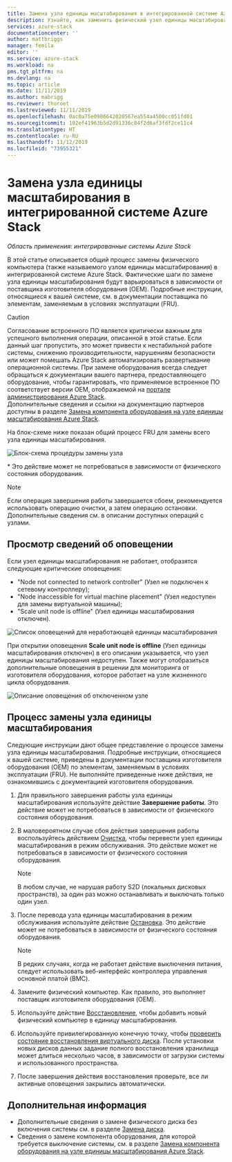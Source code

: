 ```yaml
---
title: Замена узла единицы масштабирования в интегрированной системе Azure Stack | Документация Майкрософт
description: Узнайте, как заменить физический узел единицы масштабирования в интегрированной системе Azure Stack.
services: azure-stack
documentationcenter: ''
author: mattbriggs
manager: femila
editor: ''
ms.service: azure-stack
ms.workload: na
pms.tgt_pltfrm: na
ms.devlang: na
ms.topic: article
ms.date: 11/11/2019
ms.author: mabrigg
ms.reviewer: thoroet
ms.lastreviewed: 11/11/2019
ms.openlocfilehash: 0ac0a75e0986642020567ea554a4500cc051fd01
ms.sourcegitcommit: 102ef41963b5d2d91336c84f2d6af3fdf2ce11c4
ms.translationtype: HT
ms.contentlocale: ru-RU
ms.lasthandoff: 11/12/2019
ms.locfileid: "73955321"
---
```

# <a name="replace-a-scale-unit-node-on-an-azure-stack-integrated-system"></a>Замена узла единицы масштабирования в интегрированной системе Azure Stack

*Область применения: интегрированные системы Azure Stack*

В этой статье описывается общий процесс замены физического компьютера (также называемого узлом единицы масштабирования) в интегрированной системе Azure Stack. Фактические шаги по замене узла единицы масштабирования будут варьироваться в зависимости от поставщика изготовителя оборудования (OEM). Подробные инструкции, относящиеся к вашей системе, см. в документации поставщика по элементам, заменяемым в условиях эксплуатации (FRU).

> [!CAUTION]  
> Согласование встроенного ПО является критически важным для успешного выполнения операции, описанной в этой статье. Если данный шаг пропустить, это может привести к нестабильной работе системы, снижению производительности, нарушениям безопасности или может помешать Azure Stack автоматизировать развертывание операционной системы. При замене оборудования всегда следует обращаться к документации вашего партнера, предоставляющего оборудование, чтобы гарантировать, что применяемое встроенное ПО соответствует версии OEM, отображаемой на [портале администрирования Azure Stack](azure-stack-updates.md).<br>
Дополнительные сведения и ссылки на документацию партнеров доступны в разделе [Замена компонента оборудования на узле единицы масштабирования Azure Stack](azure-stack-replace-component.md).

На блок-схеме ниже показан общий процесс FRU для замены всего узла единицы масштабирования.

![Блок-схема процедуры замены узла](media/azure-stack-replace-node/replacenodeflow.png)

\* Это действие может не потребоваться в зависимости от физического состояния оборудования.

> [!Note]  
> Если операция завершения работы завершается сбоем, рекомендуется использовать операцию очистки, а затем операцию остановки. Дополнительные сведения см. в описании доступных операций с узлами.  

## <a name="review-alert-information"></a>Просмотр сведений об оповещении

Если узел единицы масштабирования не работает, отобразятся следующие критические оповещения:

- "Node not connected to network controller" (Узел не подключен к сетевому контроллеру);
- "Node inaccessible for virtual machine placement" (Узел недоступен для замены виртуальной машины);
- "Scale unit node is offline" (Узел единицы масштабирования отключен).

![Список оповещений для неработающей единицы масштабирования](media/azure-stack-replace-node/nodedownalerts.png)

При открытии оповещения **Scale unit node is offline** (Узел единицы масштабирования отключен) в его описании указывается, что узел единицы масштабирования недоступен. Также могут отобразиться дополнительные оповещения в решении для мониторинга от изготовителя оборудования, которое работает на узле жизненного цикла оборудования.

![Описание оповещения об отключенном узле](media/azure-stack-replace-node/nodeoffline.png)

## <a name="scale-unit-node-replacement-process"></a>Процесс замены узла единицы масштабирования

Следующие инструкции дают общее представление о процессе замены узла единицы масштабирования. Подробные инструкции, относящиеся к вашей системе, приведены в документации поставщика изготовителя оборудования (OEM) по элементам, заменяемым в условиях эксплуатации (FRU). Не выполняйте приведенные ниже действия, не ознакомившись с документацией изготовителя оборудования.

1. Для правильного завершения работы узла единицы масштабирования используйте действие **Завершение работы**. Это действие может не потребоваться в зависимости от физического состояния оборудования. 

2. В маловероятном случае сбоя действия завершения работы воспользуйтесь действием [Очистка](azure-stack-node-actions.md#drain), чтобы перевести узел единицы масштабирования в режим обслуживания. Это действие может не потребоваться в зависимости от физического состояния оборудования.

   > [!NOTE]  
   > В любом случае, не нарушая работу S2D (локальных дисковых пространств), за один раз можно останавливать и выключать только один узел.

3. После перевода узла единицы масштабирования в режим обслуживания используйте действие [Остановка](azure-stack-node-actions.md#stop). Это действие может не потребоваться в зависимости от физического состояния оборудования.

   > [!NOTE]  
   > В редких случаях, когда не работает действие выключения питания, следует использовать веб-интерфейс контроллера управления основной платой (BMC).

4. Замените физический компьютер. Как правило, это выполняет поставщик изготовителя оборудования (OEM).
5. Используйте действие [Восстановление](azure-stack-node-actions.md#repair), чтобы добавить новый физический компьютер в единицу масштабирования.
6. Используйте привилегированную конечную точку, чтобы [проверить состояние восстановления виртуального диска](azure-stack-replace-disk.md#check-the-status-of-virtual-disk-repair-using-the-privileged-endpoint). После установки новых дисков данных задание полного восстановления хранилища может длиться несколько часов, в зависимости от загрузки системы и использованного пространства.
7. После завершения действия восстановления проверьте, все ли активные оповещения закрылись автоматически.

## <a name="next-steps"></a>Дополнительная информация

- Дополнительные сведения о замене физического диска без включения системы см. в разделе [Замена диска](azure-stack-replace-disk.md). 
- Сведения о замене компонента оборудования, для которой требуется выключение системы, см. в разделе [Замена компонента оборудования на узле единицы масштабирования Azure Stack](azure-stack-replace-component.md).
